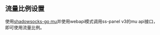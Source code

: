 ## 流量比例设置

使用[shadowsocks-go mu](https://github.com/orvice/shadowsocks-go/tree/mu)并使用webapi模式调用ss-panel v3的mu api接口，即可使用流量比例。

